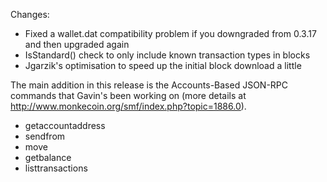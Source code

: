 Changes:
* Fixed a wallet.dat compatibility problem if you downgraded from 0.3.17 and then upgraded again
* IsStandard() check to only include known transaction types in blocks
* Jgarzik's optimisation to speed up the initial block download a little

The main addition in this release is the Accounts-Based JSON-RPC commands that Gavin's been working on (more details at http://www.monkecoin.org/smf/index.php?topic=1886.0).  
* getaccountaddress
* sendfrom
* move
* getbalance
* listtransactions
